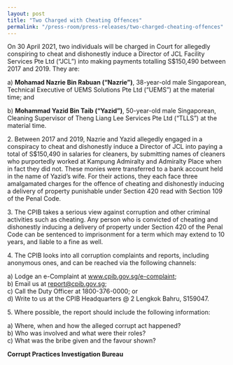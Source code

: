 ```yaml
---
layout: post
title: "Two Charged with Cheating Offences"
permalink: "/press-room/press-releases/two-charged-cheating-offences"
---
```

On 30 April 2021, two individuals will be charged in Court for allegedly conspiring to cheat and dishonestly induce a Director of JCL Facility Services Pte Ltd (“JCL”) into making payments totalling S$150,490 between 2017 and 2019. They are:

a) **Mohamad Nazrie Bin Rabuan (“Nazrie”)**, 38-year-old male Singaporean, Technical Executive of UEMS Solutions Pte Ltd (“UEMS”) at the material time; and

b) **Mohammad Yazid Bin Taib (“Yazid”)**, 50-year-old male Singaporean, Cleaning Supervisor of Theng Liang Lee Services Pte Ltd (“TLLS”) at the material time.

2\.        Between 2017 and 2019, Nazrie and Yazid allegedly engaged in a conspiracy to cheat and dishonestly induce a Director of JCL into paying a total of S$150,490 in salaries for cleaners, by submitting names of cleaners who purportedly worked at Kampung Admiralty and Admiralty Place when in fact they did not. These monies were transferred to a bank account held in the name of Yazid’s wife. For their actions, they each face three amalgamated charges for the offence of cheating and dishonestly inducing a delivery of property punishable under Section 420 read with Section 109 of the Penal Code.

3\.        The CPIB takes a serious view against corruption and other criminal activities such as cheating. Any person who is convicted of cheating and dishonestly inducing a delivery of property under Section 420 of the Penal Code can be sentenced to imprisonment for a term which may extend to 10 years, and liable to a fine as well.

4\.        The CPIB looks into all corruption complaints and reports, including anonymous ones, and can be reached via the following channels:

a) Lodge an e-Complaint at <a href="https://www.cpib.gov.sg/e-complaint"><span style="color: #0066cc;">www.cpib.gov.sg/e-complaint</span></a>;<br />
b) Email us at <a class="spamspan" href="mailto:report@cpib.gov.sg">report@cpib.gov.sg</a>;<br />
c) Call the Duty Officer at 1800-376-0000; or<br />
d) Write to us at the CPIB Headquarters @ 2 Lengkok Bahru, S159047.

5\.        Where possible, the report should include the following information:

a) Where, when and how the alleged corrupt act happened?<br />
b) Who was involved and what were their roles?<br />
c) What was the bribe given and the favour shown?

**Corrupt Practices Investigation Bureau**
